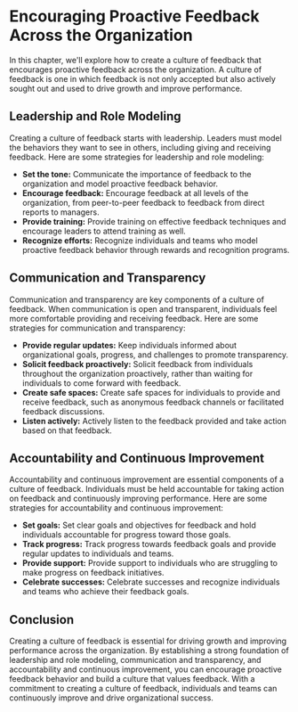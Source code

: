 Encouraging Proactive Feedback Across the Organization
=================================================================================================

In this chapter, we'll explore how to create a culture of feedback that encourages proactive feedback across the organization. A culture of feedback is one in which feedback is not only accepted but also actively sought out and used to drive growth and improve performance.

Leadership and Role Modeling
----------------------------

Creating a culture of feedback starts with leadership. Leaders must model the behaviors they want to see in others, including giving and receiving feedback. Here are some strategies for leadership and role modeling:

* **Set the tone:** Communicate the importance of feedback to the organization and model proactive feedback behavior.
* **Encourage feedback:** Encourage feedback at all levels of the organization, from peer-to-peer feedback to feedback from direct reports to managers.
* **Provide training:** Provide training on effective feedback techniques and encourage leaders to attend training as well.
* **Recognize efforts:** Recognize individuals and teams who model proactive feedback behavior through rewards and recognition programs.

Communication and Transparency
------------------------------

Communication and transparency are key components of a culture of feedback. When communication is open and transparent, individuals feel more comfortable providing and receiving feedback. Here are some strategies for communication and transparency:

* **Provide regular updates:** Keep individuals informed about organizational goals, progress, and challenges to promote transparency.
* **Solicit feedback proactively:** Solicit feedback from individuals throughout the organization proactively, rather than waiting for individuals to come forward with feedback.
* **Create safe spaces:** Create safe spaces for individuals to provide and receive feedback, such as anonymous feedback channels or facilitated feedback discussions.
* **Listen actively:** Actively listen to the feedback provided and take action based on that feedback.

Accountability and Continuous Improvement
-----------------------------------------

Accountability and continuous improvement are essential components of a culture of feedback. Individuals must be held accountable for taking action on feedback and continuously improving performance. Here are some strategies for accountability and continuous improvement:

* **Set goals:** Set clear goals and objectives for feedback and hold individuals accountable for progress toward those goals.
* **Track progress:** Track progress towards feedback goals and provide regular updates to individuals and teams.
* **Provide support:** Provide support to individuals who are struggling to make progress on feedback initiatives.
* **Celebrate successes:** Celebrate successes and recognize individuals and teams who achieve their feedback goals.

Conclusion
----------

Creating a culture of feedback is essential for driving growth and improving performance across the organization. By establishing a strong foundation of leadership and role modeling, communication and transparency, and accountability and continuous improvement, you can encourage proactive feedback behavior and build a culture that values feedback. With a commitment to creating a culture of feedback, individuals and teams can continuously improve and drive organizational success.
